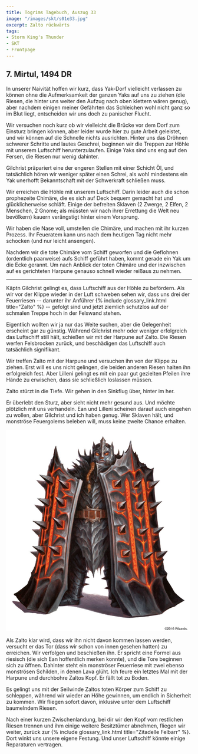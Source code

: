 ```yaml
---
title: Togrims Tagebuch, Auszug 33
image: "/images/skt/s01e33.jpg"
excerpt: Zalto rückwärts
tags:
- Storm King's Thunder
- SKT
- Frontpage
---
```


## 7. Mirtul, 1494 DR

In unserer Naivität hoffen wir kurz, dass Yak-Dorf vielleicht verlassen zu können ohne die
Aufmerksamkeit der ganzen Yaks auf uns zu ziehen (die Riesen, die hinter uns weiter den Aufzug nach
oben klettern wären genug), aber nachdem einigen meiner Gefährten das Schleichen wohl nicht ganz
so im Blut liegt, entscheiden wir uns doch zu panischer Flucht.

Wir versuchen noch kurz ob wir vielleicht die Brücke vor dem Dorf zum Einsturz bringen können, aber
leider wurde hier zu gute Arbeit geleistet, und wir können auf die Schnelle nichts ausrichten.
Hinter uns das Dröhnen schwerer Schritte und lautes Geschrei, beginnen wir die Treppen zur Höhle mit
unserem Luftschiff herunterzulaufen. Einige Yaks sind uns eng auf den Fersen, die Riesen nur wenig
dahinter.

Gilchrist präpariert eine der engeren Stellen mit einer Schicht Öl, und tatsächlich hören wir
weniger später einen Schrei, als wohl mindestens ein Yak unerhofft Bekanntschaft mit der Schwerkraft
schließen muss.

Wir erreichen die Höhle mit unserem Luftschiff. Darin leider auch die schon prophezeite Chimäre, die
es sich auf Deck bequem gemacht hat und glücklicherweise schläft. Einige der befreiten Sklaven (2
Zwerge, 2 Elfen, 2 Menschen, 2 Gnome; als müssten wir nach ihrer Errettung die Welt neu
bevölkern) kauern verängstigt hinter einem Vorsprung.

Wir haben die Nase voll, umstellen die Chimäre, und machen mit ihr kurzen Prozess. Ihr Feueratem
kann uns nach dem heutigen Tag nicht mehr schocken (und nur leicht ansengen).

Nachdem wir die tote Chimäre vom Schiff geworfen und die Geflohnen (ordentlich paarweise) aufs
Schiff geführt haben, kommt gerade ein Yak um die Ecke gerannt. Um nach Anblick der toten Chimäre
und der inzwischen auf es gerichteten Harpune genauso schnell wieder reißaus zu nehmen.

---

Käptn Gilchrist gelingt es, dass Luftschiff aus der Höhle zu befördern. Als wir vor der Klippe
wieder in der Luft schweben sehen wir, dass uns drei der Feuerriesen -- darunter ihr Anführer {% include
glossary_link.html title="Zalto" %} -- gefolgt sind und jetzt ziemlich schutzlos auf der schmalen
Treppe hoch in der Felswand stehen.

Eigentlich wollten wir ja nur das Weite suchen, aber die Gelegenheit erscheint gar zu günstig.
Während Gilchrist mehr oder weniger erfolgreich das Luftschiff still hält, schießen wir mit
der Harpune auf Zalto. Die Riesen werfen Felsbrocken zurück, und beschädigen das Luftschiff auch
tatsächlich signifikant.

Wir treffen Zalto mit der Harpune und versuchen ihn von der Klippe zu ziehen. Erst will es uns nicht
gelingen, die beiden anderen Riesen halten ihn erfolgreich fest. Aber Lilleni gelingt es mit ein
paar gut gezielten Pfeilen ihre Hände zu erwischen, dass sie schließlich loslassen müssen.

Zalto stürzt in die Tiefe. Wir gehen in den Sinkflug über, hinter im her.

Er überlebt den Sturz, aber sieht nicht mehr gesund aus. Und möchte plötzlich mit uns verhandeln.
Ean und Lilleni scheinen darauf auch eingehen zu wollen, aber Gilchrist und ich haben genug. Wer
Sklaven hält, und monströse Feuergolems beleben will, muss keine zweite Chance erhalten.

<img src='/images/skt/dreadnought.jpg' class="image-right" style="max-width: 500px" />

Als Zalto klar wird, dass wir ihn nicht davon kommen lassen werden, versucht er das Tor (dass wir
schon von innen gesehen hatten) zu erreichen. Wir verfolgen und beschießen ihn. Er spricht eine
Formel aus riesisch (die sich Ean hoffentlich merken konnte), und die Tore beginnen sich zu öffnen.
Dahinter steht ein monströser Feuerriese mit zwei ebenso monströsen Schilden, in denen
Lava glüht. Ich feure ein letztes Mal mit der Harpune und durchbohre Zaltos Kopf. Er fällt tot zu
Boden.

Es gelingt uns mit der Seilwinde Zaltos toten Körper zum Schiff zu schleppen, während wir wieder
an Höhe gewinnen, um endlich in Sicherheit zu kommen. Wir fliegen sofort davon, inklusive unter dem
Luftschiff baumelndem Riesen.

Nach einer kurzen Zwischenlandung, bei dir wir den Kopf vom restlichen Riesen trennen und ihm
einige weitere Besitztümer abnehmen, fliegen wir weiter, zurück zur {% include glossary_link.html
title="Zitadelle Felbarr" %}. Dort winkt uns unsere eigene Festung. Und unser Luftschiff könnte
einige Reparaturen vertragen.
